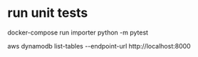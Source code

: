 # run unit tests
docker-compose run importer python -m pytest


aws dynamodb list-tables --endpoint-url http://localhost:8000
